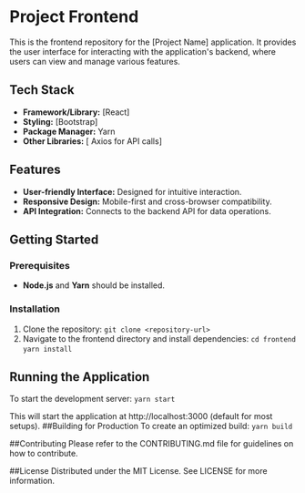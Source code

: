 # Project Frontend

This is the frontend repository for the [Project Name] application. It provides the user interface for interacting with the application's backend, where users can view and manage various features.

## Tech Stack

- **Framework/Library:** [React]
- **Styling:** [Bootstrap]
- **Package Manager:** Yarn
- **Other Libraries:** [ Axios for API calls]

## Features

- **User-friendly Interface:** Designed for intuitive interaction.
- **Responsive Design:** Mobile-first and cross-browser compatibility.
- **API Integration:** Connects to the backend API for data operations.

## Getting Started

### Prerequisites

- **Node.js** and **Yarn** should be installed.
### Installation

1. Clone the repository:
   `git clone <repository-url>`
2. Navigate to the frontend directory and install dependencies:
`cd frontend`
`yarn install`

## Running the Application
To start the development server:
`yarn start`

This will start the application at http://localhost:3000 (default for most setups).
##Building for Production
To create an optimized build:
`yarn build`

##Contributing
Please refer to the CONTRIBUTING.md file for guidelines on how to contribute.

##License
Distributed under the MIT License. See LICENSE for more information.
